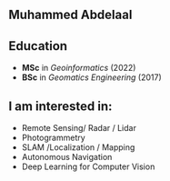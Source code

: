## Muhammed Abdelaal

## Education 

- **MSc** in _Geoinformatics_ (2022)
- **BSc** in _Geomatics Engineering_ (2017)

## I am interested in: 

- Remote Sensing/ Radar / Lidar
- Photogrammetry
- SLAM /Localization / Mapping
- Autonomous Navigation
- Deep Learning for Computer Vision






